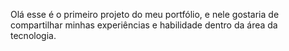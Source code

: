 Olá esse é o primeiro projeto do meu portfólio, e nele gostaria de compartilhar minhas experiências e habilidade dentro da área da tecnologia.